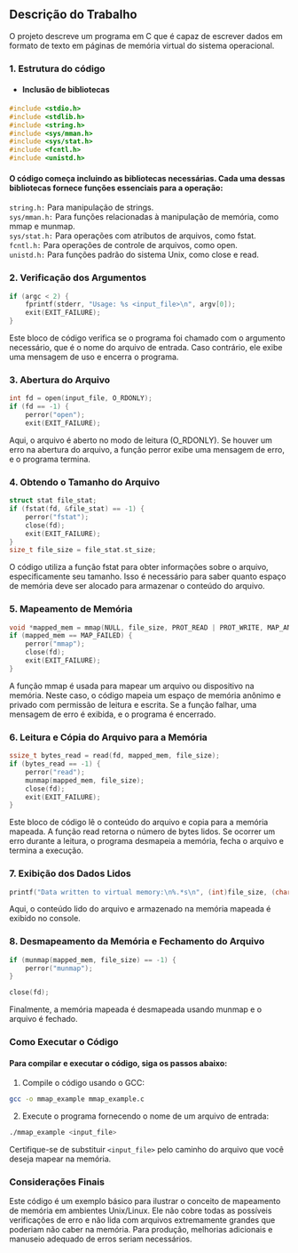 ## Descrição do Trabalho

O projeto descreve um programa em C que é capaz de escrever dados em formato de texto em páginas de memória virtual do sistema operacional.

### 1. Estrutura do código

- #### Inclusão de bibliotecas
```c 
#include <stdio.h>
#include <stdlib.h>
#include <string.h>
#include <sys/mman.h>
#include <sys/stat.h>
#include <fcntl.h>
#include <unistd.h>
```
#### O código começa incluindo as bibliotecas necessárias. Cada uma dessas bibliotecas fornece funções essenciais para a operação:

`string.h:` Para manipulação de strings.
<br>
`sys/mman.h:` Para funções relacionadas à manipulação de memória, como mmap e munmap.
<br>
`sys/stat.h:` Para operações com atributos de arquivos, como fstat.
<br>
`fcntl.h:` Para operações de controle de arquivos, como open.
<br>
`unistd.h:` Para funções padrão do sistema Unix, como close e read.

### 2. Verificação dos Argumentos

```c
if (argc < 2) {
    fprintf(stderr, "Usage: %s <input_file>\n", argv[0]);
    exit(EXIT_FAILURE);
}
```
Este bloco de código verifica se o programa foi chamado com o argumento necessário, que é o nome do arquivo de entrada. Caso contrário, ele exibe uma mensagem de uso e encerra o programa.

### 3. Abertura do Arquivo

```c
int fd = open(input_file, O_RDONLY);
if (fd == -1) {
    perror("open");
    exit(EXIT_FAILURE);
```
Aqui, o arquivo é aberto no modo de leitura (O_RDONLY). Se houver um erro na abertura do arquivo, a função perror exibe uma mensagem de erro, e o programa termina.

### 4. Obtendo o Tamanho do Arquivo 

```c
struct stat file_stat;
if (fstat(fd, &file_stat) == -1) {
    perror("fstat");
    close(fd);
    exit(EXIT_FAILURE);
}
size_t file_size = file_stat.st_size;
```
O código utiliza a função fstat para obter informações sobre o arquivo, especificamente seu tamanho. Isso é necessário para saber quanto espaço de memória deve ser alocado para armazenar o conteúdo do arquivo.

### 5. Mapeamento de Memória 
```c
void *mapped_mem = mmap(NULL, file_size, PROT_READ | PROT_WRITE, MAP_ANONYMOUS | MAP_PRIVATE, -1, 0);
if (mapped_mem == MAP_FAILED) {
    perror("mmap");
    close(fd);
    exit(EXIT_FAILURE);
}
```
A função mmap é usada para mapear um arquivo ou dispositivo na memória. Neste caso, o código mapeia um espaço de memória anônimo e privado com permissão de leitura e escrita. Se a função falhar, uma mensagem de erro é exibida, e o programa é encerrado.

### 6. Leitura e Cópia do Arquivo para a Memória

```c
ssize_t bytes_read = read(fd, mapped_mem, file_size);
if (bytes_read == -1) {
    perror("read");
    munmap(mapped_mem, file_size);
    close(fd);
    exit(EXIT_FAILURE);
}
```
Este bloco de código lê o conteúdo do arquivo e copia para a memória mapeada. A função read retorna o número de bytes lidos. Se ocorrer um erro durante a leitura, o programa desmapeia a memória, fecha o arquivo e termina a execução.

### 7. Exibição dos Dados Lidos

```c
printf("Data written to virtual memory:\n%.*s\n", (int)file_size, (char *)mapped_mem);
```
Aqui, o conteúdo lido do arquivo e armazenado na memória mapeada é exibido no console.

### 8. Desmapeamento da Memória e Fechamento do Arquivo
```c
if (munmap(mapped_mem, file_size) == -1) {
    perror("munmap");
}

close(fd);
```
Finalmente, a memória mapeada é desmapeada usando munmap e o arquivo é fechado.

### Como Executar o Código

#### Para compilar e executar o código, siga os passos abaixo:

1. Compile o código usando o GCC:
```sh
gcc -o mmap_example mmap_example.c
```
2. Execute o programa fornecendo o nome de um arquivo de entrada:
```sh
./mmap_example <input_file>
```
Certifique-se de substituir `<input_file>` pelo caminho do arquivo que você deseja mapear na memória.

### Considerações Finais
Este código é um exemplo básico para ilustrar o conceito de mapeamento de memória em ambientes Unix/Linux. Ele não cobre todas as possíveis verificações de erro e não lida com arquivos extremamente grandes que poderiam não caber na memória. Para produção, melhorias adicionais e manuseio adequado de erros seriam necessários.